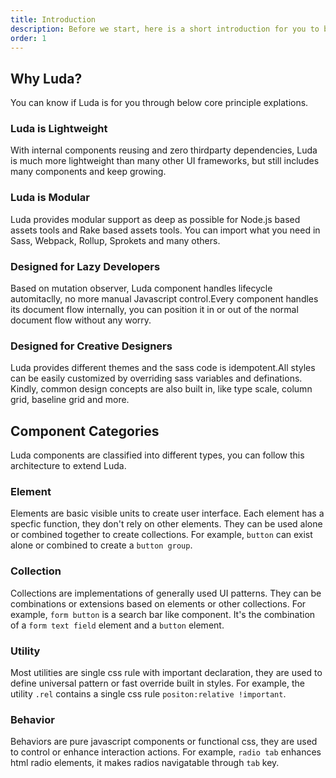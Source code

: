 ```yaml
---
title: Introduction
description: Before we start, here is a short introduction for you to better understand the principles and theories behind Luda.
order: 1
---
```


## Why Luda?

You can know if Luda is for you through below core principle explations.

### Luda is Lightweight

With internal components reusing and zero thirdparty dependencies, Luda is much more lightweight than many other UI frameworks, but still includes many components and keep growing.


### Luda is Modular

Luda provides modular support as deep as possible for Node.js based assets tools and Rake based assets tools. You can import what you need in Sass, Webpack, Rollup, Sprokets and many others.


### Designed for Lazy Developers

Based on mutation observer, Luda component handles lifecycle automitaclly, no more manual Javascript control.Every component handles its document flow internally, you can position it in or out of the normal document flow without any worry.

### Designed for Creative Designers

Luda provides different themes and the sass code is idempotent.All styles can be easily customized by overriding sass variables and definations. Kindly, common design concepts are also built in, like type scale, column grid, baseline grid and more.


## Component Categories
Luda components are classified into different types, you can follow this architecture to extend Luda.

### Element

Elements are basic visible units to create user interface. Each element has a specfic function, they don't rely on other elements. They can be used alone or combined together to create collections. For example, `button` can exist alone or combined to create a `button group`.

### Collection

Collections are implementations of generally used UI patterns. They can be combinations or extensions based on elements or other collections. For example, `form button` is a search bar like component. It's the combination of a `form text field` element and a `button` element.

### Utility

Most utilities are single css rule with important declaration, they are used to define universal pattern or fast override built in styles. For example, the utility `.rel` contains a single css rule `positon:relative !important`.

### Behavior

Behaviors are pure javascript components or functional css, they are used to control or enhance interaction actions. For example, `radio tab` enhances html radio elements, it makes radios navigatable through `tab` key.